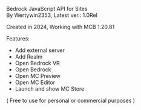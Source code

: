 Bedrock JavaScript API for Sites<br>
By Wertywin2353, Latest ver.: 1.0Rel

Created in 2024, Working with MCB 1.20.81

Features:
- Add external server
- Add Realm
- Open Bedrock VR
- Open Bedrock
- Open MC Preview
- Open MC Editor
- Launch and show MC Store

( Free to use for personal or commercial purposes )
